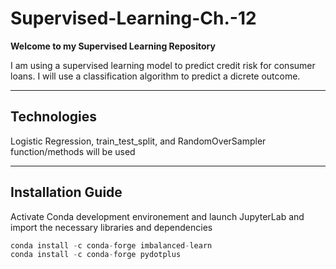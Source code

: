 # Supervised-Learning-Ch.-12

**Welcome to my Supervised Learning Repository**

I am using a supervised learning model to predict credit risk for consumer loans. I will use a classification algorithm to predict a dicrete outcome. 

---

## Technologies 

Logistic Regression, train_test_split, and RandomOverSampler function/methods will be used 

---

## Installation Guide
Activate Conda development environement and launch JupyterLab and import the necessary libraries and dependencies

```python
conda install -c conda-forge imbalanced-learn
conda install -c conda-forge pydotplus
```
